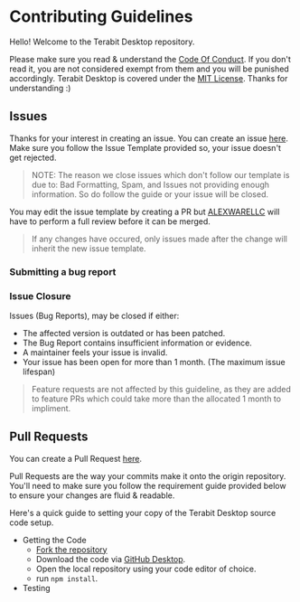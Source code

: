 # Contributing Guidelines

Hello! Welcome to the Terabit Desktop repository.

Please make sure you read & understand the [Code Of Conduct](https://github.com/Terabit-Desktop/tb_app/blob/master/CODE_OF_CONDUCT.md). If you don't read it, you are not considered exempt from them and you will be punished accordingly.
Terabit Desktop is covered under the [MIT License](https://github.com/Terabit-Desktop/tb_app/blob/master/LICENSE). Thanks for understanding :)

## Issues
Thanks for your interest in creating an issue. You can create an issue [here](https://github.com/Terabit-Desktop/tb_app/issues/new). Make sure you follow the Issue Template provided so, your issue doesn't get rejected.
> NOTE: The reason we close issues which don't follow our template is due to: Bad Formatting, Spam, and Issues not providing enough information. So do follow the guide or your issue will be closed.

You may edit the issue template by creating a PR but [ALEXWARELLC](https://github.com/ALEXWARELLC) will have to perform a full review before it can be merged.
> If any changes have occured, only issues made after the change will inherit the new issue template.

### Submitting a bug report

### Issue Closure
Issues (Bug Reports), may be closed if either:
- The affected version is outdated or has been patched.
- The Bug Report contains insufficient information or evidence.
- A maintainer feels your issue is invalid.
- Your issue has been open for more than 1 month. (The maximum issue lifespan)
> Feature requests are not affected by this guideline, as they are added to feature PRs which could take more than the allocated 1 month to impliment.

## Pull Requests
You can create a Pull Request [here](https://github.com/Terabit-Desktop/tb_app/pulls).

Pull Requests are the way your commits make it onto the origin repository. You'll need to make sure you follow the requirement guide provided below to ensure your changes are fluid & readable.

Here's a quick guide to setting your copy of the Terabit Desktop source code setup.

- Getting the Code
  - [Fork the repository](https://github.com/Terabit-Desktop/tb_app/fork)
  - Download the code via [GitHub Desktop](https://desktop.github.com/).
  - Open the local repository using your code editor of choice.
  - run `npm install`.
- Testing
